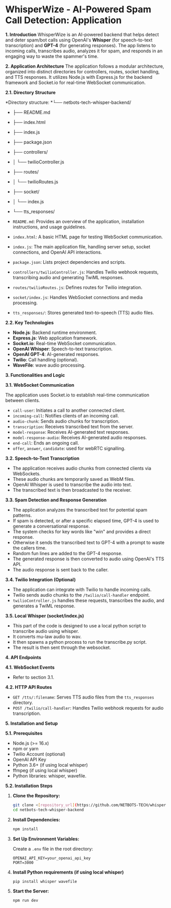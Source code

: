 # WhisperWize - AI-Powered Spam Call Detection: Application 

**1. Introduction**
WhisperWize is an AI-powered backend that helps detect and deter spam/bot calls using OpenAI's **Whisper** (for speech-to-text transcription) and **GPT-4** (for generating responses). The app listens to incoming calls, transcribes audio, analyzes it for spam, and responds in an engaging way to waste the spammer's time.

**2. Application Architecture**
The application follows a modular architecture, organized into distinct directories for controllers, routes, socket handling, and TTS responses. It utilizes Node.js with Express.js for the backend framework and Socket.io for real-time WebSocket communication.

**2.1. Directory Structure**


*Directory structure:
*└── netbots-tech-whisper-backend/
*    ├── README.md
*    ├── index.html
*    ├── index.js
*    ├── package.json
*    ├── controllers/
*    │   └── twilioController.js
*    ├── routes/
*    │   └── twilioRoutes.js
*    ├── socket/
*    │   └── index.js
*    └── tts_responses/

* `README.md`: Provides an overview of the application, installation instructions, and usage guidelines.
* `index.html`: A basic HTML page for testing WebSocket communication.
* `index.js`: The main application file, handling server setup, socket connections, and OpenAI API interactions.
* `package.json`: Lists project dependencies and scripts.
* `controllers/twilioController.js`: Handles Twilio webhook requests, transcribing audio and generating TwiML responses.
* `routes/twilioRoutes.js`: Defines routes for Twilio integration.
* `socket/index.js`: Handles WebSocket connections and media processing.
* `tts_responses/`: Stores generated text-to-speech (TTS) audio files.

**2.2. Key Technologies**

* **Node.js**: Backend runtime environment.
* **Express.js**: Web application framework.
* **Socket.io**: Real-time WebSocket communication.
* **OpenAI Whisper**: Speech-to-text transcription.
* **OpenAI GPT-4**: AI-generated responses.
* **Twilio**: Call handling (optional).
* **WaveFile**: wave audio processing.

**3. Functionalities and Logic**

**3.1. WebSocket Communication**

The application uses Socket.io to establish real-time communication between clients.

* `call-user`: Initiates a call to another connected client.
* `incoming-call`: Notifies clients of an incoming call.
* `audio-chunk`: Sends audio chunks for transcription.
* `transcription`: Receives transcribed text from the server.
* `model-response`: Receives AI-generated text responses.
* `model-response-audio`: Receives AI-generated audio responses.
* `end-call`: Ends an ongoing call.
* `offer`, `answer`, `candidate`: used for webRTC signalling.

**3.2. Speech-to-Text Transcription**

* The application receives audio chunks from connected clients via WebSockets.
* These audio chunks are temporarily saved as WebM files.
* OpenAI Whisper is used to transcribe the audio into text.
* The transcribed text is then broadcasted to the receiver.

**3.3. Spam Detection and Response Generation**

* The application analyzes the transcribed text for potential spam patterns.
* If spam is detected, or after a specific elapsed time, GPT-4 is used to generate a conversational response.
* The system checks for key words like "win" and provides a direct response.
* Otherwise it sends the transcribed text to GPT-4 with a prompt to waste the callers time.
* Random fun lines are added to the GPT-4 response.
* The generated response is then converted to audio using OpenAI's TTS API.
* The audio response is sent back to the caller.

**3.4. Twilio Integration (Optional)**

* The application can integrate with Twilio to handle incoming calls.
* Twilio sends audio chunks to the `/twilio/call-handler` endpoint.
* `twilioController.js` handles these requests, transcribes the audio, and generates a TwiML response.

**3.5. Local Whisper (socket/index.js)**

* This part of the code is designed to use a local python script to transcribe audio using whisper.
* It converts mu-law audio to wav.
* It then spawns a python process to run the transcribe.py script.
* The result is then sent through the websocket.

**4. API Endpoints**

**4.1. WebSocket Events**

* Refer to section 3.1.

**4.2. HTTP API Routes**

* `GET /tts/:filename`: Serves TTS audio files from the `tts_responses` directory.
* `POST /twilio/call-handler`: Handles Twilio webhook requests for audio transcription.

**5. Installation and Setup**

**5.1. Prerequisites**

* Node.js (>= 16.x)
* npm or yarn
* Twilio Account (optional)
* OpenAI API Key
* Python 3.6+ (if using local whisper)
* ffmpeg (if using local whisper)
* Python libraries: whisper, wavefile.

**5.2. Installation Steps**

1.  **Clone the Repository:**

    ```bash
    git clone <[repository_url](https://github.com/NETBOTS-TECH/whisper-backend)>
    cd netbots-tech-whisper-backend
    ```

2.  **Install Dependencies:**

    ```bash
    npm install
    ```

3.  **Set Up Environment Variables:**

    Create a `.env` file in the root directory:

    ```
    OPENAI_API_KEY=your_openai_api_key
    PORT=3000
    ```

4.  **Install Python requirements (if using local whisper)**

    ```bash
    pip install whisper wavefile
    ```

5.  **Start the Server:**

    ```bash
    npm run dev
    ```

